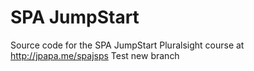 SPA JumpStart
============

Source code for the SPA JumpStart Pluralsight course at http://jpapa.me/spajsps
Test new branch

